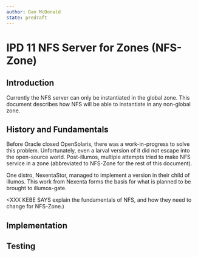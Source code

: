 ```yaml
---
author: Dan McDonald
state: predraft
---
```


# IPD 11 NFS Server for Zones (NFS-Zone)

## Introduction

Currently the NFS server can only be instantiated in the global zone.  This
document describes how NFS will be able to instantiate in any non-global
zone.

## History and Fundamentals

Before Oracle closed OpenSolaris, there was a work-in-progress to solve this
problem.  Unfortunately, even a larval version of it did not escape into the
open-source world.  Post-illumos, multiple attempts tried to make NFS service
in a zone (abbreviated to NFS-Zone for the rest of this document).

One distro, NexentaStor, managed to implement a version in their child of
illumos.  This work from Nexenta forms the basis for what is planned to be
brought to illumos-gate.

<XXX KEBE SAYS explain the fundamentals of NFS, and how they need to change
for NFS-Zone.)

## Implementation

<XXX KEBE SAYS FILL ME IN.>

## Testing

<XXX KEBE SAYS FILL ME IN.>

